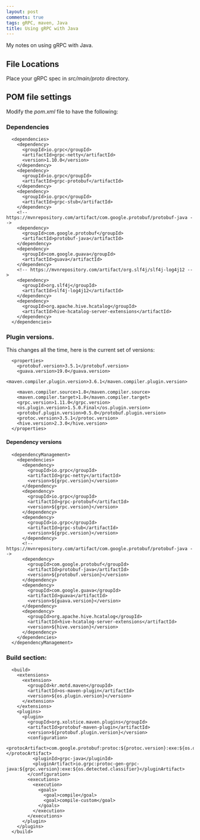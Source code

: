 ```yaml
---
layout: post
comments: true
tags: gRPC, maven, Java
title: Using gRPC with Java
---
```

My notes on using gRPC with Java.

## File Locations

Place your gRPC spec in _src/main/proto_ directory.

## POM file settings

Modify the _pom.xml_ file to have the following:

### Dependencies

      <dependencies>
        <dependency>
          <groupId>io.grpc</groupId>
          <artifactId>grpc-netty</artifactId>
          <version>1.10.0</version>
        </dependency>
        <dependency>
          <groupId>io.grpc</groupId>
          <artifactId>grpc-protobuf</artifactId>
        </dependency>
        <dependency>
          <groupId>io.grpc</groupId>
          <artifactId>grpc-stub</artifactId>
        </dependency>
        <!-- https://mvnrepository.com/artifact/com.google.protobuf/protobuf-java -->
        <dependency>
          <groupId>com.google.protobuf</groupId>
          <artifactId>protobuf-java</artifactId>
        </dependency>
        <dependency>
          <groupId>com.google.guava</groupId>
          <artifactId>guava</artifactId>
        </dependency>
        <!-- https://mvnrepository.com/artifact/org.slf4j/slf4j-log4j12 -->
        <dependency>
          <groupId>org.slf4j</groupId>
          <artifactId>slf4j-log4j12</artifactId>
        </dependency>
        <dependency>
          <groupId>org.apache.hive.hcatalog</groupId>
          <artifactId>hive-hcatalog-server-extensions</artifactId>
        </dependency>
      </dependencies>

### Plugin versions.

This changes all the time, here is the current set of versions:

      <properties>
        <protobuf.version>3.5.1</protobuf.version>
        <guava.version>19.0</guava.version>
        <maven.compiler.plugin.version>3.6.1</maven.compiler.plugin.version>
    
        <maven.compiler.source>1.8</maven.compiler.source>
        <maven.compiler.target>1.8</maven.compiler.target>
        <grpc.version>1.11.0</grpc.version>
        <os.plugin.version>1.5.0.Final</os.plugin.version>
        <protobuf.plugin.version>0.5.0</protobuf.plugin.version>
        <protoc.version>3.5.1</protoc.version>
        <hive.version>2.3.0</hive.version>
      </properties>

#### Dependency versions

      <dependencyManagement>
        <dependencies>
          <dependency>
            <groupId>io.grpc</groupId>
            <artifactId>grpc-netty</artifactId>
            <version>${grpc.version}</version>
          </dependency>
          <dependency>
            <groupId>io.grpc</groupId>
            <artifactId>grpc-protobuf</artifactId>
            <version>${grpc.version}</version>
          </dependency>
          <dependency>
            <groupId>io.grpc</groupId>
            <artifactId>grpc-stub</artifactId>
            <version>${grpc.version}</version>
          </dependency>
          <!-- https://mvnrepository.com/artifact/com.google.protobuf/protobuf-java -->
          <dependency>
            <groupId>com.google.protobuf</groupId>
            <artifactId>protobuf-java</artifactId>
            <version>${protobuf.version}</version>
          </dependency>
          <dependency>
            <groupId>com.google.guava</groupId>
            <artifactId>guava</artifactId>
            <version>${guava.version}</version>
          </dependency>
          <dependency>
            <groupId>org.apache.hive.hcatalog</groupId>
            <artifactId>hive-hcatalog-server-extensions</artifactId>
            <version>${hive.version}</version>
          </dependency>
        </dependencies>
      </dependencyManagement>

### Build section:

      <build>
        <extensions>
          <extension>
            <groupId>kr.motd.maven</groupId>
            <artifactId>os-maven-plugin</artifactId>
            <version>${os.plugin.version}</version>
          </extension>
        </extensions>
        <plugins>
          <plugin>
            <groupId>org.xolstice.maven.plugins</groupId>
            <artifactId>protobuf-maven-plugin</artifactId>
            <version>${protobuf.plugin.version}</version>
            <configuration>
              <protocArtifact>com.google.protobuf:protoc:${protoc.version}:exe:${os.detected.classifier}</protocArtifact>
              <pluginId>grpc-java</pluginId>
              <pluginArtifact>io.grpc:protoc-gen-grpc-java:${grpc.version}:exe:${os.detected.classifier}</pluginArtifact>
            </configuration>
            <executions>
              <execution>
                <goals>
                  <goal>compile</goal>
                  <goal>compile-custom</goal>
                </goals>
              </execution>
            </executions>
          </plugin>
        </plugins>
      </build>
